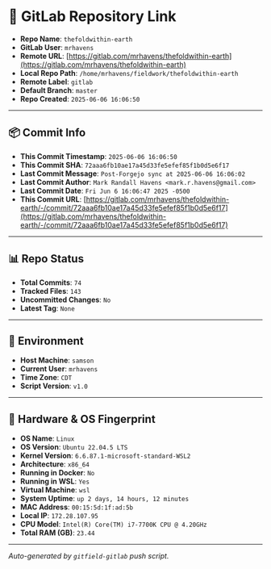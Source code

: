 # 🔗 GitLab Repository Link

- **Repo Name**: `thefoldwithin-earth`
- **GitLab User**: `mrhavens`
- **Remote URL**: [https://gitlab.com/mrhavens/thefoldwithin-earth](https://gitlab.com/mrhavens/thefoldwithin-earth)
- **Local Repo Path**: `/home/mrhavens/fieldwork/thefoldwithin-earth`
- **Remote Label**: `gitlab`
- **Default Branch**: `master`
- **Repo Created**: `2025-06-06 16:06:50`

---

## 📦 Commit Info

- **This Commit Timestamp**: `2025-06-06 16:06:50`
- **This Commit SHA**: `72aaa6fb10ae17a45d33fe5efef85f1b0d5e6f17`
- **Last Commit Message**: `Post-Forgejo sync at 2025-06-06 16:06:02`
- **Last Commit Author**: `Mark Randall Havens <mark.r.havens@gmail.com>`
- **Last Commit Date**: `Fri Jun 6 16:06:47 2025 -0500`
- **This Commit URL**: [https://gitlab.com/mrhavens/thefoldwithin-earth/-/commit/72aaa6fb10ae17a45d33fe5efef85f1b0d5e6f17](https://gitlab.com/mrhavens/thefoldwithin-earth/-/commit/72aaa6fb10ae17a45d33fe5efef85f1b0d5e6f17)

---

## 📊 Repo Status

- **Total Commits**: `74`
- **Tracked Files**: `143`
- **Uncommitted Changes**: `No`
- **Latest Tag**: `None`

---

## 🧽 Environment

- **Host Machine**: `samson`
- **Current User**: `mrhavens`
- **Time Zone**: `CDT`
- **Script Version**: `v1.0`

---

## 🧬 Hardware & OS Fingerprint

- **OS Name**: `Linux`
- **OS Version**: `Ubuntu 22.04.5 LTS`
- **Kernel Version**: `6.6.87.1-microsoft-standard-WSL2`
- **Architecture**: `x86_64`
- **Running in Docker**: `No`
- **Running in WSL**: `Yes`
- **Virtual Machine**: `wsl`
- **System Uptime**: `up 2 days, 14 hours, 12 minutes`
- **MAC Address**: `00:15:5d:1f:ad:5b`
- **Local IP**: `172.28.107.95`
- **CPU Model**: `Intel(R) Core(TM) i7-7700K CPU @ 4.20GHz`
- **Total RAM (GB)**: `23.44`

---

_Auto-generated by `gitfield-gitlab` push script._
